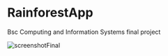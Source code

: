 # RainforestApp
Bsc Computing and Information Systems final project

![screenshotFinal](https://user-images.githubusercontent.com/45234288/97022134-a92d9780-154b-11eb-9d09-c4456ef05c41.png)


